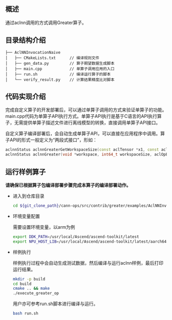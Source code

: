 ## 概述
通过aclnn调用的方式调用Greater算子。

## 目录结构介绍
``` 
├── AclNNInvocationNaive
│   ├── CMakeLists.txt      // 编译规则文件
│   ├── gen_data.py         // 算子期望数据生成脚本
│   ├── main.cpp            // 单算子调用应用的入口
│   ├── run.sh              // 编译运行算子的脚本
│   └── verify_result.py    // 计算结果精度比对脚本
``` 
## 代码实现介绍
完成自定义算子的开发部署后，可以通过单算子调用的方式来验证单算子的功能。main.cpp代码为单算子API执行方式。单算子API执行是基于C语言的API执行算子，无需提供单算子描述文件进行离线模型的转换，直接调用单算子API接口。    

自定义算子编译部署后，会自动生成单算子API，可以直接在应用程序中调用。算子API的形式一般定义为“两段式接口”，形如：
   ```cpp    
   aclnnStatus aclnnGreaterGetWorkspaceSize(const aclTensor *x1, const aclTensor *x2, const aclTensor *out, uint64_t workspaceSize, aclOpExecutor **executor);
   aclnnStatus aclnnGreater(void *workspace, int64_t workspaceSize, aclOpExecutor **executor, aclrtStream stream);
   ```

## 运行样例算子
  **请确保已根据算子包编译部署步骤完成本算子的编译部署动作。**

  - 进入到仓库目录

    ```bash
    cd ${git_clone_path}/cann-ops/src/contrib/greater/examples/AclNNInvocationNaive
    ```

  - 环境变量配置
    
    需要设置环境变量，以arm为例
    
    ```bash
    export DDK_PATH=/usr/local/Ascend/ascend-toolkit/latest
    export NPU_HOST_LIB=/usr/local/Ascend/ascend-toolkit/latest/aarch64-linux/devlib
    ```
  - 样例执行
    
    样例执行过程中会自动生成测试数据，然后编译与运行aclnn样例，最后打印运行结果。
    
    ```bash
    mkdir -p build
    cd build
    cmake .. && make
    ./execute_greater_op
    ```
    
    用户亦可参考run.sh脚本进行编译与运行。

    ```bash
    bash run.sh
    ```